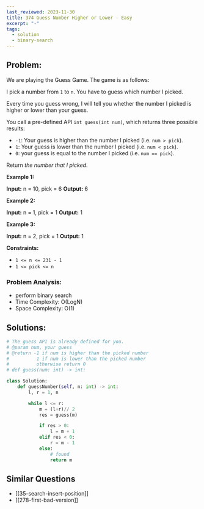 ```yaml
---
last_reviewed: 2023-11-30
title: 374 Guess Number Higher or Lower - Easy
excerpt: "-"
tags:
  - solution
  - binary-search
---
```

## Problem:
We are playing the Guess Game. The game is as follows:

I pick a number from `1` to `n`. You have to guess which number I picked.

Every time you guess wrong, I will tell you whether the number I picked is higher or lower than your guess.

You call a pre-defined API `int guess(int num)`, which returns three possible results:

- `-1`: Your guess is higher than the number I picked (i.e. `num > pick`).
- `1`: Your guess is lower than the number I picked (i.e. `num < pick`).
- `0`: your guess is equal to the number I picked (i.e. `num == pick`).

Return _the number that I picked_.

**Example 1:**

**Input:** n = 10, pick = 6
**Output:** 6

**Example 2:**

**Input:** n = 1, pick = 1
**Output:** 1

**Example 3:**

**Input:** n = 2, pick = 1
**Output:** 1

**Constraints:**

- `1 <= n <= 231 - 1`
- `1 <= pick <= n`
### Problem Analysis:

- perform binary search
- Time Complexity: O(LogN)
- Space Complexity: O(1)

## Solutions:

```python
# The guess API is already defined for you.
# @param num, your guess
# @return -1 if num is higher than the picked number
#          1 if num is lower than the picked number
#          otherwise return 0
# def guess(num: int) -> int:

class Solution:
    def guessNumber(self, n: int) -> int:
        l, r = 1, n

        while l <= r:
            m = (l+r)// 2
            res = guess(m)

            if res > 0:
                l = m + 1
            elif res < 0:
                r = m - 1
            else:
                # found 
                return m
```

## Similar Questions
- [[35-search-insert-position]]
- [[278-first-bad-version]]